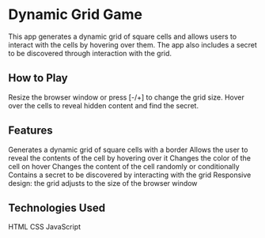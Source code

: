 # Dynamic Grid Game

This app generates a dynamic grid of square cells and allows users to interact with the cells by hovering over them. The app also includes a secret to be discovered through interaction with the grid.

## How to Play

Resize the browser window or press [-/+] to change the grid size. Hover over the cells to reveal hidden content and find the secret.

## Features

Generates a dynamic grid of square cells with a border
Allows the user to reveal the contents of the cell by hovering over it
Changes the color of the cell on hover
Changes the content of the cell randomly or conditionally
Contains a secret to be discovered by interacting with the grid
Responsive design: the grid adjusts to the size of the browser window

## Technologies Used

HTML
CSS
JavaScript
